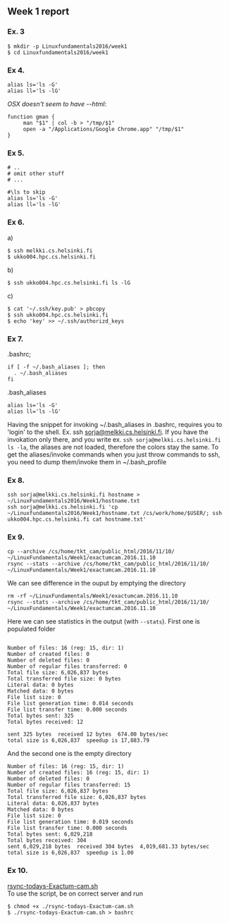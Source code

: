 Week 1 report
---

### Ex. 3  
```
$ mkdir -p Linuxfundamentals2016/week1  
$ cd Linuxfundamentals2016/week1
```  

### Ex 4.  
```
alias ls='ls -G'
alias ll='ls -lG'
```

_OSX doesn't seem to have --html_:
```
function gman {
     man "$1" | col -b > "/tmp/$1"
     open -a "/Applications/Google Chrome.app" "/tmp/$1"
}
```

### Ex 5.
```
# .. 
# omit other stuff
# ...

#\ls to skip
alias ls='ls -G'
alias ll='ls -lG'
```

### Ex 6.
a)
```
$ ssh melkki.cs.helsinki.fi  
$ ukko004.hpc.cs.helsinki.fi
```  

b)
```
$ ssh ukko004.hpc.cs.helsinki.fi ls -lG
```

c)
```
$ cat '~/.ssh/key.pub' > pbcopy
$ ssh ukko004.hpc.cs.helsinki.fi
$ echo 'key' >> ~/.ssh/authorizd_keys
```

### Ex 7.
.bashrc;
```
if [ -f ~/.bash_aliases ]; then
  . ~/.bash_aliases
fi
```

.bash_aliases
```
alias ls='ls -G'
alias ll='ls -lG'
```

Having the snippet for invoking ~/.bash_aliases in .bashrc, requires you to 'login' to the shell. Ex. ssh sorja@melkki.cs.helsinki.fi.
If you have the invokation only there, and you write ex. `ssh sorja@melkki.cs.helsinki.fi ls -la`, the aliases are not loaded, therefore the colors stay the same.
To get the aliases/invoke commands when you just throw commands to ssh, you need to dump them/invoke them in ~/.bash_profile

### Ex 8.
```
ssh sorja@melkki.cs.helsinki.fi hostname > ~/LinuxFundamentals2016/Week1/hostname.txt
ssh sorja@melkki.cs.helsinki.fi 'cp ~/Linuxfundamentals2016/Week1/hostname.txt /cs/work/home/$USER/; ssh ukko004.hpc.cs.helsinki.fi cat hostname.txt' 
```


### Ex 9.

```
cp --archive /cs/home/tkt_cam/public_html/2016/11/10/ ~/LinuxFundamentals/Week1/exactumcam.2016.11.10
rsync --stats --archive /cs/home/tkt_cam/public_html/2016/11/10/ ~/LinuxFundamentals/Week1/exactumcam.2016.11.10
```
We can see difference in the ouput by emptying the directory
```
rm -rf ~/LinuxFundamentals/Week1/exactumcam.2016.11.10
rsync --stats --archive /cs/home/tkt_cam/public_html/2016/11/10/ ~/LinuxFundamentals/Week1/exactumcam.2016.11.10
```
Here we can see statistics in the output (with `--stats`).
First one is populated folder
```

Number of files: 16 (reg: 15, dir: 1)
Number of created files: 0
Number of deleted files: 0
Number of regular files transferred: 0
Total file size: 6,026,837 bytes
Total transferred file size: 0 bytes
Literal data: 0 bytes
Matched data: 0 bytes
File list size: 0
File list generation time: 0.014 seconds
File list transfer time: 0.000 seconds
Total bytes sent: 325
Total bytes received: 12

sent 325 bytes  received 12 bytes  674.00 bytes/sec
total size is 6,026,837  speedup is 17,883.79
```
And the second one is the empty directory
```
Number of files: 16 (reg: 15, dir: 1)
Number of created files: 16 (reg: 15, dir: 1)
Number of deleted files: 0
Number of regular files transferred: 15
Total file size: 6,026,837 bytes
Total transferred file size: 6,026,837 bytes
Literal data: 6,026,837 bytes
Matched data: 0 bytes
File list size: 0
File list generation time: 0.019 seconds
File list transfer time: 0.000 seconds
Total bytes sent: 6,029,218
Total bytes received: 304
sent 6,029,218 bytes  received 304 bytes  4,019,681.33 bytes/sec
total size is 6,026,837  speedup is 1.00
```

### Ex 10.
[rsync-todays-Exactum-cam.sh](rsync-todays-Exactum-cam.sh)  
To use the script, be on correct server and run
```
$ chmod +x ./rsync-todays-Exactum-cam.sh
$ ./rsync-todays-Exactum-cam.sh > bashrc
```